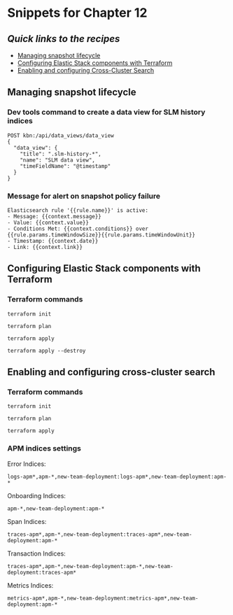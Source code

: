 # Snippets for Chapter 12

## <em>Quick links to the recipes</em>
* [Managing snapshot lifecycle](#managing-snapshot-lifecycle)
* [Configuring Elastic Stack components with Terraform](#configuring-elastic-stack-components-with-terraform)
* [Enabling and configuring Cross-Cluster Search](#enabling-and-configuring-cross-cluster-search)


## Managing snapshot lifecycle
### Dev tools command to create a data view for SLM history indices
```
POST kbn:/api/data_views/data_view 
{ 
  "data_view": { 
    "title": ".slm-history-*", 
    "name": "SLM data view", 
    "timeFieldName": "@timestamp" 
  } 
} 
```

### Message for alert on snapshot policy failure
```
Elasticsearch rule '{{rule.name}}' is active:
- Message: {{context.message}}
- Value: {{context.value}}
- Conditions Met: {{context.conditions}} over {{rule.params.timeWindowSize}}{{rule.params.timeWindowUnit}}
- Timestamp: {{context.date}}
- Link: {{context.link}}
```

## Configuring Elastic Stack components with Terraform
### Terraform commands
```console
terraform init
```
```console
terraform plan 
```
```console
terraform apply
```
```console
terraform apply --destroy 
```

## Enabling and configuring cross-cluster search
### Terraform commands
```console
terraform init
```
```console
terraform plan 
```
```console
terraform apply
```

### APM indices settings
Error Indices: 
```
logs-apm*,apm-*,new-team-deployment:logs-apm*,new-team-deployment:apm-*
```
Onboarding Indices: 
```
apm-*,new-team-deployment:apm-*
```

Span Indices: 
```
traces-apm*,apm-*,new-team-deployment:traces-apm*,new-team-deployment:apm-*
```
Transaction Indices: 
```
traces-apm*,apm-*,new-team-deployment:apm-*,new-team-deployment:traces-apm*
```

Metrics Indices: 
```
metrics-apm*,apm-*,new-team-deployment:metrics-apm*,new-team-deployment:apm-* 
```